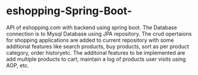 # eshopping-Spring-Boot-
API of eshopping.com with backend using spring boot. The Database connection is to Mysql Database using JPA repository. The crud opertaions for shopping applications are added to  current repository with some additional features like search products, buy products, sort as per product category, order historyetc.
The additonal features to be implemented are add multiple products to cart, maintain a log of products user visits using AOP, etc.
